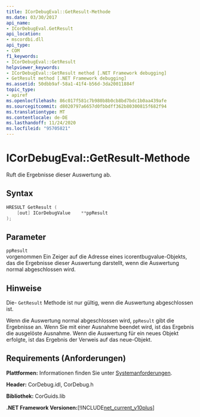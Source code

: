 ```yaml
---
title: ICorDebugEval::GetResult-Methode
ms.date: 03/30/2017
api_name:
- ICorDebugEval.GetResult
api_location:
- mscordbi.dll
api_type:
- COM
f1_keywords:
- ICorDebugEval::GetResult
helpviewer_keywords:
- ICorDebugEval::GetResult method [.NET Framework debugging]
- GetResult method [.NET Framework debugging]
ms.assetid: 50dbb9af-58a1-41f4-b56d-3da20011884f
topic_type:
- apiref
ms.openlocfilehash: 86c017f581c7b980b8b0cb8bd7bdc1b0aa439afe
ms.sourcegitcommit: d8020797a6657d0fbbdff362b80300815f682f94
ms.translationtype: MT
ms.contentlocale: de-DE
ms.lasthandoff: 11/24/2020
ms.locfileid: "95705821"
---
```

# <a name="icordebugevalgetresult-method"></a>ICorDebugEval::GetResult-Methode

Ruft die Ergebnisse dieser Auswertung ab.  
  
## <a name="syntax"></a>Syntax  
  
```cpp  
HRESULT GetResult (  
    [out] ICorDebugValue    **ppResult  
);  
```  
  
## <a name="parameters"></a>Parameter  

 `ppResult`  
 vorgenommen Ein Zeiger auf die Adresse eines icorentbugvalue-Objekts, das die Ergebnisse dieser Auswertung darstellt, wenn die Auswertung normal abgeschlossen wird.  
  
## <a name="remarks"></a>Hinweise  

 Die- `GetResult` Methode ist nur gültig, wenn die Auswertung abgeschlossen ist.  
  
 Wenn die Auswertung normal abgeschlossen wird, `ppResult` gibt die Ergebnisse an. Wenn Sie mit einer Ausnahme beendet wird, ist das Ergebnis die ausgelöste Ausnahme. Wenn die Auswertung für ein neues Objekt erfolgte, ist das Ergebnis der Verweis auf das neue-Objekt.  
  
## <a name="requirements"></a>Requirements (Anforderungen)  

 **Plattformen:** Informationen finden Sie unter [Systemanforderungen](../../get-started/system-requirements.md).  
  
 **Header:** CorDebug.idl, CorDebug.h  
  
 **Bibliothek:** CorGuids.lib  
  
 **.NET Framework Versionen:**[!INCLUDE[net_current_v10plus](../../../../includes/net-current-v10plus-md.md)]
